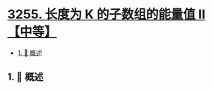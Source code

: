# [3255. 长度为 K 的子数组的能量值 II【中等】](https://github.com/Tdahuyou/TNotes.leetcode/tree/main/notes/3255.%20%E9%95%BF%E5%BA%A6%E4%B8%BA%20K%20%E7%9A%84%E5%AD%90%E6%95%B0%E7%BB%84%E7%9A%84%E8%83%BD%E9%87%8F%E5%80%BC%20II%E3%80%90%E4%B8%AD%E7%AD%89%E3%80%91)

<!-- region:toc -->

- [1. 📝 概述](#1--概述)

<!-- endregion:toc -->

## 1. 📝 概述
